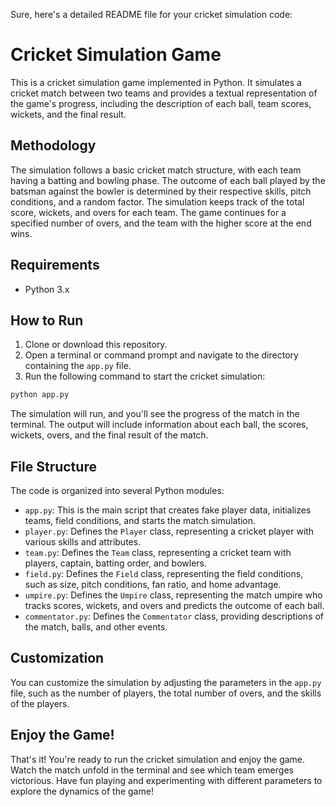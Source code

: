 Sure, here's a detailed README file for your cricket simulation code:

# Cricket Simulation Game

This is a cricket simulation game implemented in Python. It simulates a cricket match between two teams and provides a textual representation of the game's progress, including the description of each ball, team scores, wickets, and the final result.

## Methodology

The simulation follows a basic cricket match structure, with each team having a batting and bowling phase. The outcome of each ball played by the batsman against the bowler is determined by their respective skills, pitch conditions, and a random factor. The simulation keeps track of the total score, wickets, and overs for each team. The game continues for a specified number of overs, and the team with the higher score at the end wins.

## Requirements

- Python 3.x

## How to Run

1. Clone or download this repository.
2. Open a terminal or command prompt and navigate to the directory containing the `app.py` file.
3. Run the following command to start the cricket simulation:

```bash
python app.py
```

The simulation will run, and you'll see the progress of the match in the terminal. The output will include information about each ball, the scores, wickets, overs, and the final result of the match.

## File Structure

The code is organized into several Python modules:

- `app.py`: This is the main script that creates fake player data, initializes teams, field conditions, and starts the match simulation.
- `player.py`: Defines the `Player` class, representing a cricket player with various skills and attributes.
- `team.py`: Defines the `Team` class, representing a cricket team with players, captain, batting order, and bowlers.
- `field.py`: Defines the `Field` class, representing the field conditions, such as size, pitch conditions, fan ratio, and home advantage.
- `umpire.py`: Defines the `Umpire` class, representing the match umpire who tracks scores, wickets, and overs and predicts the outcome of each ball.
- `commentator.py`: Defines the `Commentator` class, providing descriptions of the match, balls, and other events.

## Customization

You can customize the simulation by adjusting the parameters in the `app.py` file, such as the number of players, the total number of overs, and the skills of the players.

## Enjoy the Game!

That's it! You're ready to run the cricket simulation and enjoy the game. Watch the match unfold in the terminal and see which team emerges victorious. Have fun playing and experimenting with different parameters to explore the dynamics of the game!
